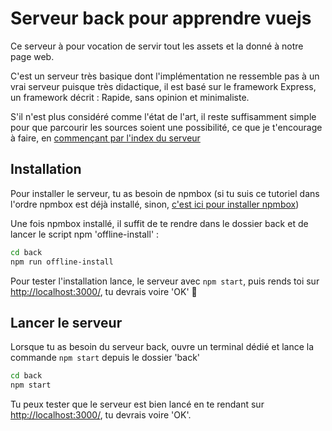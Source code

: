 # Serveur back pour apprendre vuejs

Ce serveur à pour vocation de servir tout les assets et la donné à notre page web.

C'est un serveur très basique dont l'implémentation ne ressemble pas à un vrai serveur
puisque très didactique, il est basé sur le framework Express, un framework décrit :
Rapide, sans opinion et minimaliste.

S'il n'est plus considéré comme l'état de l'art, il reste suffisamment simple pour que parcourir les sources soient une possibilité,
ce que je t'encourage à faire, en [commençant par l'index du serveur](./src/index.js)

## Installation

Pour installer le serveur, tu as besoin de npmbox (si tu suis ce tutoriel dans l'ordre npmbox est déjà installé, sinon, [c'est ici pour installer npmbox](../tutorial/installingNodeJsAndNPM/README.md#installer-les-packages-hors-ligne))

Une fois npmbox installé, il suffit de te rendre dans le dossier back et de lancer le script npm 'offline-install' :

```bash
cd back
npm run offline-install
```

Pour tester l'installation lance, le serveur avec `npm start`, puis rends toi sur [http://localhost:3000/](http://localhost:3000/), tu devrais voire 'OK' 🎉

## Lancer le serveur

Lorsque tu as besoin du serveur back, ouvre un terminal dédié et lance la commande `npm start` depuis le dossier 'back'

```bash
cd back
npm start
```

Tu peux tester que le serveur est bien lancé en te rendant sur [http://localhost:3000/](http://localhost:3000/), tu devrais voire 'OK'.
